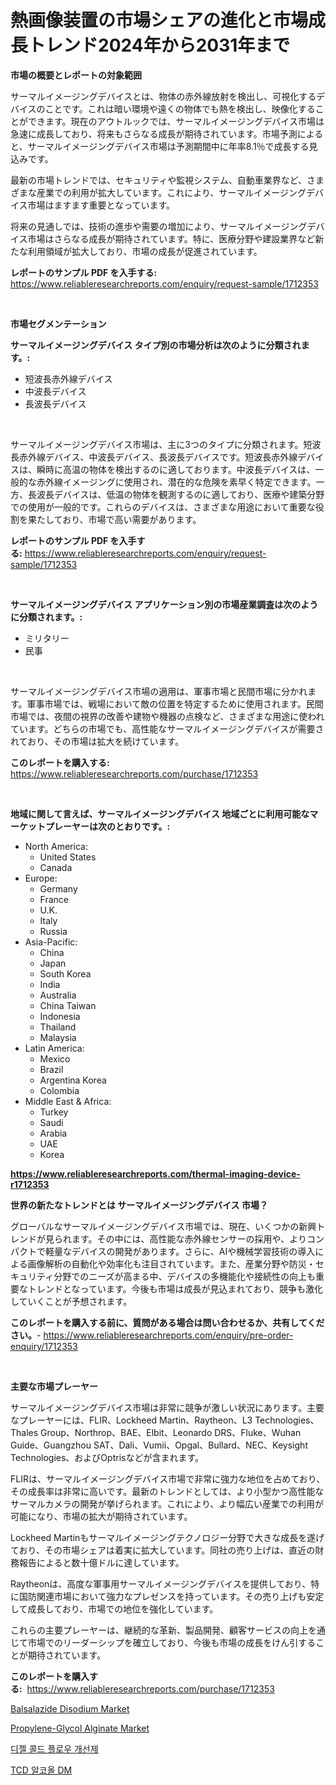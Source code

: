 <p><h1>熱画像装置の市場シェアの進化と市場成長トレンド2024年から2031年まで</h1></p><p><strong>市場の概要とレポートの対象範囲</strong></p>
<p><p>サーマルイメージングデバイスとは、物体の赤外線放射を検出し、可視化するデバイスのことです。これは暗い環境や遠くの物体でも熱を検出し、映像化することができます。現在のアウトルックでは、サーマルイメージングデバイス市場は急速に成長しており、将来もさらなる成長が期待されています。市場予測によると、サーマルイメージングデバイス市場は予測期間中に年率8.1％で成長する見込みです。</p><p>最新の市場トレンドでは、セキュリティや監視システム、自動車業界など、さまざまな産業での利用が拡大しています。これにより、サーマルイメージングデバイス市場はますます重要となっています。</p><p>将来の見通しでは、技術の進歩や需要の増加により、サーマルイメージングデバイス市場はさらなる成長が期待されています。特に、医療分野や建設業界など新たな利用領域が拡大しており、市場の成長が促進されています。</p></p>
<p><strong>レポートのサンプル PDF を入手する:</strong> <a href="https://www.reliableresearchreports.com/enquiry/request-sample/1712353">https://www.reliableresearchreports.com/enquiry/request-sample/1712353</a></p>
<p>&nbsp;</p>
<p><strong>市場セグメンテーション</strong></p>
<p><strong>サーマルイメージングデバイス タイプ別の市場分析は次のように分類されます。:</strong></p>
<p><ul><li>短波長赤外線デバイス</li><li>中波長デバイス</li><li>長波長デバイス</li></ul></p>
<p>&nbsp;</p>
<p><p>サーマルイメージングデバイス市場は、主に3つのタイプに分類されます。短波長赤外線デバイス、中波長デバイス、長波長デバイスです。短波長赤外線デバイスは、瞬時に高温の物体を検出するのに適しております。中波長デバイスは、一般的な赤外線イメージングに使用され、潜在的な危険を素早く特定できます。一方、長波長デバイスは、低温の物体を観測するのに適しており、医療や建築分野での使用が一般的です。これらのデバイスは、さまざまな用途において重要な役割を果たしており、市場で高い需要があります。</p></p>
<p><strong>レポートのサンプル PDF を入手する:</strong>&nbsp;<a href="https://www.reliableresearchreports.com/enquiry/request-sample/1712353">https://www.reliableresearchreports.com/enquiry/request-sample/1712353</a></p>
<p>&nbsp;</p>
<p><strong> サーマルイメージングデバイス アプリケーション別の市場産業調査は次のように分類されます。:</strong></p>
<p><ul><li>ミリタリー</li><li>民事</li></ul></p>
<p>&nbsp;</p>
<p><p>サーマルイメージングデバイス市場の適用は、軍事市場と民間市場に分かれます。軍事市場では、戦場において敵の位置を特定するために使用されます。民間市場では、夜間の視界の改善や建物や機器の点検など、さまざまな用途に使われています。どちらの市場でも、高性能なサーマルイメージングデバイスが需要されており、その市場は拡大を続けています。</p></p>
<p><strong>このレポートを購入する:</strong>&nbsp; <a href="https://www.reliableresearchreports.com/purchase/1712353">https://www.reliableresearchreports.com/purchase/1712353</a></p>
<p>&nbsp;</p>
<p><strong>地域に関して言えば、サーマルイメージングデバイス 地域ごとに利用可能なマーケットプレーヤーは次のとおりです。:</strong></p>
<p><ul>
    <li>
        North America:
        <ul>
            <li>United States</li>
            <li>Canada</li>
        </ul>
    </li>
    <li>
        Europe:
        <ul>
            <li>Germany</li>
            <li>France</li>
            <li>U.K.</li>
            <li>Italy</li>
            <li>Russia</li>
        </ul>
    </li>
    <li>
        Asia-Pacific:
        <ul>
            <li>China</li>
            <li>Japan</li>
            <li>South Korea</li>
            <li>India</li>
            <li>Australia</li>
            <li>China Taiwan</li>
            <li>Indonesia</li>
            <li>Thailand</li>
            <li>Malaysia</li>
        </ul>
    </li>
    <li>
        Latin America:
        <ul>
            <li>Mexico</li>
            <li>Brazil</li>
            <li>Argentina Korea</li>
            <li>Colombia</li>
        </ul>
    </li>
    <li>
        Middle East & Africa:
        <ul>
            <li>Turkey</li>
            <li>Saudi</li>
            <li>Arabia</li>
            <li>UAE</li>
            <li>Korea</li>
        </ul>
    </li>
    </ul></p>
<p><strong><a href="https://www.reliableresearchreports.com/thermal-imaging-device-r1712353">https://www.reliableresearchreports.com/thermal-imaging-device-r1712353</a></strong>&nbsp;</p>
<p><strong>世界の新たなトレンドとは サーマルイメージングデバイス 市場？</strong></p>
<p><p>グローバルなサーマルイメージングデバイス市場では、現在、いくつかの新興トレンドが見られます。その中には、高性能な赤外線センサーの採用や、よりコンパクトで軽量なデバイスの開発があります。さらに、AIや機械学習技術の導入による画像解析の自動化や効率化も注目されています。また、産業分野や防災・セキュリティ分野でのニーズが高まる中、デバイスの多機能化や接続性の向上も重要なトレンドとなっています。今後も市場は成長が見込まれており、競争も激化していくことが予想されます。</p></p>
<p><strong>このレポートを購入する前に、質問がある場合は問い合わせるか、共有してください。</strong>- <a href="https://www.reliableresearchreports.com/enquiry/pre-order-enquiry/1712353">https://www.reliableresearchreports.com/enquiry/pre-order-enquiry/1712353</a></p>
<p>&nbsp;</p>
<p><strong>主要な市場プレーヤー</strong></p>
<p><p>サーマルイメージングデバイス市場は非常に競争が激しい状況にあります。主要なプレーヤーには、FLIR、Lockheed Martin、Raytheon、L3 Technologies、Thales Group、Northrop、BAE、Elbit、Leonardo DRS、Fluke、Wuhan Guide、Guangzhou SAT、Dali、Vumii、Opgal、Bullard、NEC、Keysight Technologies、およびOptrisなどが含まれます。</p><p>FLIRは、サーマルイメージングデバイス市場で非常に強力な地位を占めており、その成長率は非常に高いです。最新のトレンドとしては、より小型かつ高性能なサーマルカメラの開発が挙げられます。これにより、より幅広い産業での利用が可能になり、市場の拡大が期待されています。</p><p>Lockheed Martinもサーマルイメージングテクノロジー分野で大きな成長を遂げており、その市場シェアは着実に拡大しています。同社の売り上げは、直近の財務報告によると数十億ドルに達しています。</p><p>Raytheonは、高度な軍事用サーマルイメージングデバイスを提供しており、特に国防関連市場において強力なプレゼンスを持っています。その売り上げも安定して成長しており、市場での地位を強化しています。</p><p>これらの主要プレーヤーは、継続的な革新、製品開発、顧客サービスの向上を通じて市場でのリーダーシップを確立しており、今後も市場の成長をけん引することが期待されています。</p></p>
<p><strong>このレポートを購入する:</strong>&nbsp;&nbsp;<a href="https://www.reliableresearchreports.com/purchase/1712353">https://www.reliableresearchreports.com/purchase/1712353</a></p>
<p><p><a href="https://www.linkedin.com/pulse/balsalazide-disodium-market-analysis-size-global-industry-vm3me?trackingId=UZe%2FVpmsPYHidHRN7rLsdQ%3D%3D">Balsalazide Disodium Market</a></p><p><a href="https://www.linkedin.com/pulse/propylene-glycol-alginate-market-research-report-unlocks-qapze?trackingId=Qt3NSo%2FOI2XhsSC%2Frlx%2Bog%3D%3D">Propylene-Glycol Alginate Market</a></p><p><a href="https://medium.com/@douglasvasquez626/%EB%94%94%EC%A0%A4-%EC%B0%AC-%EA%B3%A0%EB%8F%99%EA%B0%9C%EC%84%A0%EC%A0%9C-%EC%8B%9C%EC%9E%A5-%EC%8B%9C%EC%9E%A5-%EC%A0%90%EC%9C%A0%EC%9C%A8-%EC%8B%9C%EC%9E%A5-%EB%8F%99%ED%96%A5-%EB%B0%8F-%EB%AF%B8%EB%9E%98-%EC%84%B1%EC%9E%A5-%ED%83%90%EC%83%89-130bee884b14">디젤 콜드 플로우 개선제</a></p><p><a href="https://medium.com/@randyhuel1979/tcd-%EC%95%8C%EC%BD%94%EC%98%AC-dm-%EC%8B%9C%EC%9E%A5-%EB%B3%B4%EA%B3%A0%EC%84%9C%EB%8A%94-%EC%9D%B4-%EC%8B%9C%EC%9E%A5%EC%9D%98-%EC%B5%9C%EC%8B%A0-%EB%8F%99%ED%96%A5-%EB%B0%8F-%EC%84%B1%EC%9E%A5-%EA%B8%B0%ED%9A%8C%EB%A5%BC-%EB%B3%B4%EC%97%AC%EC%A4%8D%EB%8B%88%EB%8B%A4-fc6365c2ece7">TCD 알코올 DM</a></p></p>